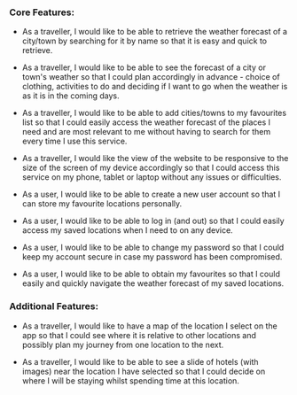 ### Core Features:

- As a traveller, I would like to be able to retrieve the weather forecast of a city/town by searching for it by name so that it is easy and quick to retrieve.

- As a traveller, I would like to be able to see the forecast of a city or town's weather so that I could plan accordingly in advance - choice of clothing, activities to do and deciding if I want to go when the weather is as it is in the coming days.

- As a traveller, I would like to be able to add cities/towns to my favourites list so that I could easily access the weather forecast of the places I need and are most relevant to me without having to search for them every time I use this service.

- As a traveller, I would like the view of the website to be responsive to the size of the screen of my device accordingly so that I could access this service on my phone, tablet or laptop without any issues or difficulties.

- As a user, I would like to be able to create a new user account so that I can store my favourite locations personally.

- As a user, I would like to be able to log in (and out) so that I could easily access my saved locations when I need to on any device.

- As a user, I would like to be able to change my password so that I could keep my account secure in case my password has been compromised.

- As a user, I would like to be able to obtain my favourites so that I could easily and quickly navigate the weather forecast of my saved locations.

### Additional Features:

- As a traveller, I would like to have a map of the location I select on the app so that I could see where it is relative to other locations and possibly plan my journey from one location to the next.

- As a traveller, I would like to be able to see a slide of hotels (with images) near the location I have selected so that I could decide on where I will be staying whilst spending time at this location.

